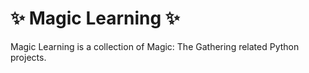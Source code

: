 # :sparkles: Magic Learning :sparkles:  
Magic Learning is a collection of Magic: The Gathering related Python projects.